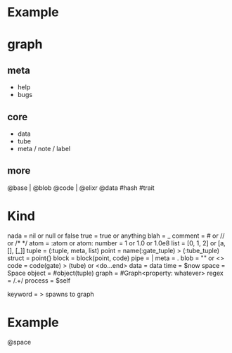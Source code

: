 # Example

# graph
## meta
- help
- bugs

## core
- data
- tube
- meta / note / label

## more
@base
|
@blob
@code
| @elixr
@data
#hash
#trait

# Kind
nada    = nil or null or false
true    = true or anything
blah    = _
comment = # or // or /* */
atom    = :atom or atom:
number  = 1 or 1.0 or 1.0e8
list    = [0, 1, 2] or [a, [], [_]]
tuple   = (:tuple, meta, list)
point   = name(:gate_tuple) > (:tube_tuple)
struct  = point{}
block   = block(point, code)
pipe    = |
meta    = .
blob    = "" or <<binary>>
code    = code(gate) > (tube) or <do...end>
data    = data
time    = $now
space   = Space
object  = #object(tuple)
graph   = #Graph<property: whatever>
regex   = /.+/
process = $self

keyword = <keyword> > spawns to graph


# Example

@space <message>


